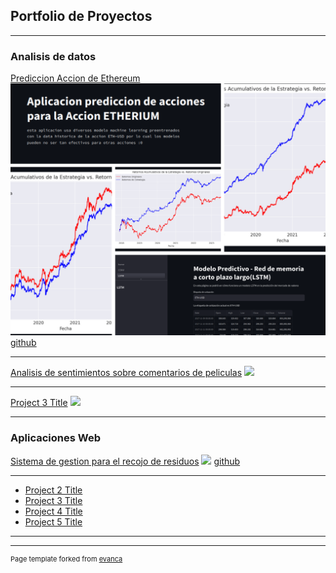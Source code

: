 ## Portfolio de Proyectos

---

### Analisis de datos

[Prediccion Accion de Ethereum](https://modelospredictivoseth-jhylacanpl6eah5na2mvet.streamlit.app/)
<img src="images/Diseño sin título.png?raw=true"/>
[github](https://github.com/kepg456/ModelosPredictivosETH)

---
[Analisis de sentimientos sobre comentarios de peliculas](/pdf/sample_presentation.pdf)
<img src="images/dummy_thumbnail.jpg?raw=true"/>

---
[Project 3 Title](http://example.com/)
<img src="images/dummy_thumbnail.jpg?raw=true"/>

---

### Aplicaciones Web

[Sistema de gestion para el recojo de residuos](https://betrothed-libraries.000webhostapp.com/Views/login.php)
<img src="images/dummy_thumbnail.jpg?raw=true"/>
[github](https://github.com/kepg456/sistemarbp)

---
- [Project 2 Title](http://example.com/)
- [Project 3 Title](http://example.com/)
- [Project 4 Title](http://example.com/)
- [Project 5 Title](http://example.com/)

---




---
<p style="font-size:11px">Page template forked from <a href="https://github.com/evanca/quick-portfolio">evanca</a></p>
<!-- Remove above link if you don't want to attibute -->
